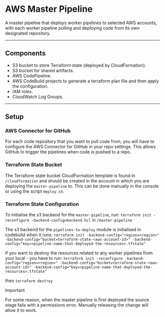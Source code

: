 # AWS Master Pipeline

A master pipeline that deploys worker pipelines to selected AWS accounts, with each worker pipeline pulling and deploying code from its own designated repository.  

---

## Components
- S3 bucket to store Terraform state (deployed by CloudFormation).
- S3 bucket for shared artifacts.
- AWS CodePipeline.
- AWS CodeBuild projects to generate a terraform plan file and then apply the configuration.
- IAM roles.
- CloudWatch Log Groups.

---

## Setup

### AWS Connector for GitHub
For each code repository that you want to pull code from, you will have to configure the AWS Connector for GitHub in your repo settings. This allows GitHub to trigger the pipelines when code is pushed to a repo.  

### Terraform State Bucket
The Terraform state bucket CloudFormation template is found in `/cloudformation` and should be created in the account in which you are deploying the `master-pipeline` to. This can be done manually in the console or using the script `deploy.sh`.  

### Terraform State Configuration
To initialise the s3 backend for the `master-pipeline`, run:
`terraform init -reconfigure -backend-config=backend.hcl` in `/master-pipeline`

The s3 backend for the `pipelines-to-deploy` module is initialised in codebuild when it runs:
`terraform init -backend-config="region=<region>" -backend-config="bucket=terraform-state-<aws-account-id>" -backend-config="key=<pipeline-name-that-deployed-the-resources>.tfstate"`

If you want to destroy the resources related to any worker pipelines from your local - you have to run:
`terraform init -reconfigure -backend-config="region=<region>" -backend-config="bucket=terraform-state-<aws-account-id>" -backend-config="key=<pipeline-name-that-deployed-the-resources>.tfstate"`

then
`terraform destroy`  

> [!IMPORTANT]
> For some reason, when the master pipeline is first deployed the source stage fails with a permissions error. Manually releasing the change will allow it to work.  
